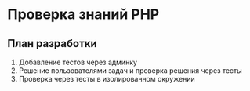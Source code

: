 # Проверка знаний PHP

## План разработки
1. Добавление тестов через админку
2. Решение пользователями задач и проверка решения через тесты
3. Проверка через тесты в изолированном окружении